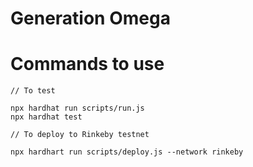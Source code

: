 # Generation Omega

# Commands to use

```
// To test

npx hardhat run scripts/run.js
npx hardhat test

// To deploy to Rinkeby testnet

npx hardhart run scripts/deploy.js --network rinkeby
```
